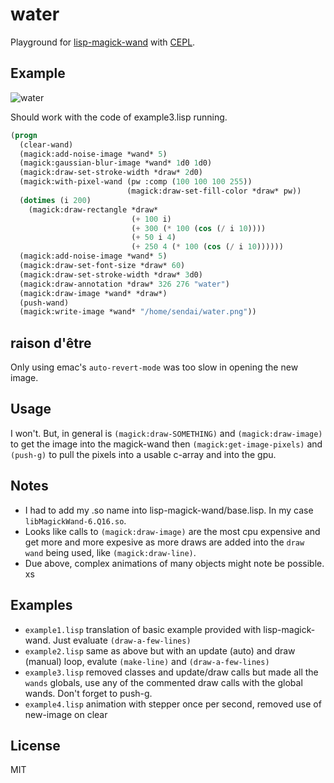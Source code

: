 # water

Playground for [lisp-magick-wand](https://github.com/ruricolist/lisp-magick-wand) with [CEPL](https://github.com/cbaggers/cepl).

## Example

![water](../master/static/water.png?raw=true  "water")

Should work with the code of example3.lisp running.
```lisp
(progn
  (clear-wand)
  (magick:add-noise-image *wand* 5)
  (magick:gaussian-blur-image *wand* 1d0 1d0)
  (magick:draw-set-stroke-width *draw* 2d0)
  (magick:with-pixel-wand (pw :comp (100 100 100 255))
                          (magick:draw-set-fill-color *draw* pw))
  (dotimes (i 200)
    (magick:draw-rectangle *draw*
                           (+ 100 i)
                           (+ 300 (* 100 (cos (/ i 10))))
                           (+ 50 i 4)
                           (+ 250 4 (* 100 (cos (/ i 10))))))
  (magick:add-noise-image *wand* 5)
  (magick:draw-set-font-size *draw* 60)
  (magick:draw-set-stroke-width *draw* 3d0)
  (magick:draw-annotation *draw* 326 276 "water")
  (magick:draw-image *wand* *draw*)
  (push-wand)
  (magick:write-image *wand* "/home/sendai/water.png"))
```

## raison d'être

Only using emac's `auto-revert-mode` was too slow in opening the new image.

## Usage

I won't. But, in general is `(magick:draw-SOMETHING)` and `(magick:draw-image)` to get the image into the magick-wand then `(magick:get-image-pixels)` and `(push-g)` to pull the pixels into a usable c-array and into the gpu.

## Notes

* I had to add my .so name into lisp-magick-wand/base.lisp. In my case `libMagickWand-6.Q16.so`.
* Looks like calls to `(magick:draw-image)` are the most cpu expensive and get more and more expesive as more draws are added into the `draw wand` being used, like `(magick:draw-line)`.
* Due above, complex animations of many objects might note be possible.
xs

## Examples

* `example1.lisp` translation of basic example provided with lisp-magick-wand. Just evaluate `(draw-a-few-lines)`
* `example2.lisp` same as above but with an update (auto) and draw (manual) loop, evalute `(make-line)` and `(draw-a-few-lines)`
* `example3.lisp` removed classes and update/draw calls but made all the `wands` globals, use any of the commented draw calls with the global wands. Don't forget to push-g.
* `example4.lisp` animation with stepper once per second, removed use of new-image on clear

## License

MIT

